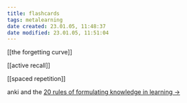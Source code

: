 ```yaml
---
title: flashcards
tags: metalearning
date created: 23.01.05, 11:48:37
date modified: 23.01.05, 11:51:04
---
```


[[the forgetting curve]]

[[active recall]]

[[spaced repetition]]

anki and the [20 rules of formulating knowledge in learning ->](http://super-memory.com/articles/20rules.htm)
